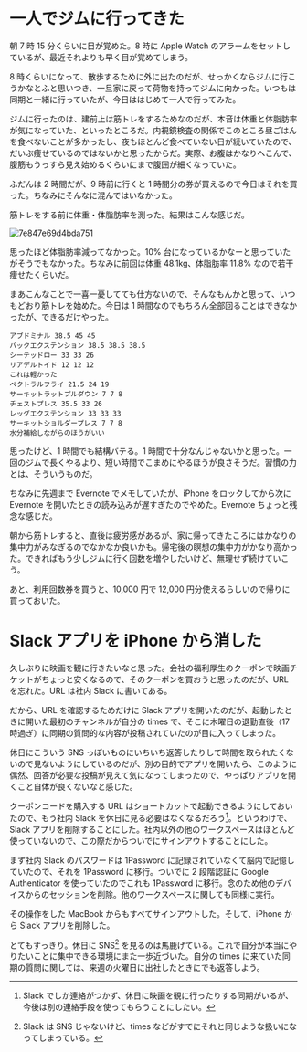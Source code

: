 # 一人でジムに行ってきた
朝 7 時 15 分くらいに目が覚めた。8 時に Apple Watch のアラームをセットしているが、最近それよりも早く目が覚めてしまう。

8 時くらいになって、散歩するために外に出たのだが、せっかくならジムに行こうかなとふと思いつき、一旦家に戻って荷物を持ってジムに向かった。いつもは同期と一緒に行っていたが、今日ははじめて一人で行ってみた。

ジムに行ったのは、建前上は筋トレをするためなのだが、本音は体重と体脂肪率が気になっていた、といったところだ。内視鏡検査の関係でこのところ昼ごはんを食べないことが多かったし、夜もほとんど食べていない日が続いていたので、だいぶ痩せているのではないかと思ったからだ。実際、お腹はかなりへこんで、腹筋もうっすら見え始めるくらいにまで腹囲が細くなっていた。

ふだんは 2 時間だが、9 時前に行くと 1 時間分の券が買えるので今日はそれを買った。ちなみにそんなに混んではいなかった。

筋トレをする前に体重・体脂肪率を測った。結果はこんな感じだ。

![7e847e69d4bda751](https://noraworld.github.io/box-bulbasaur/2019/09/7e847e69d4bda751.jpg)

思ったほど体脂肪率減ってなかった。10% 台になっているかなーと思っていたがそうでもなかった。ちなみに前回は体重 48.1kg、体脂肪率 11.8% なので若干痩せたくらいだ。

まあこんなことで一喜一憂してても仕方ないので、そんなもんかと思って、いつもどおり筋トレを始めた。今日は 1 時間なのでもちろん全部回ることはできなかったが、できるだけやった。

```
アブドミナル 38.5 45 45
バックエクステンション 38.5 38.5 38.5
シーテッドロー 33 33 26
リアデルトイド 12 12 12
これは軽かった
ペクトラルフライ 21.5 24 19
サーキットラットプルダウン 7 7 8
チェストプレス 35.5 33 26
レッグエクステンション 33 33 33
サーキットショルダープレス 7 7 8
水分補給しながらのほうがいい
```

思ったけど、1 時間でも結構バテる。1 時間で十分なんじゃないかと思った。一回のジムで長くやるより、短い時間でこまめにやるほうが良さそうだ。習慣の力とは、そういうものだ。

ちなみに先週まで Evernote でメモしていたが、iPhone をロックしてから次に Evernote を開いたときの読み込みが遅すぎたのでやめた。Evernote ちょっと残念な感じだ。

朝から筋トレすると、直後は疲労感があるが、家に帰ってきたころにはかなりの集中力がみなぎるのでなかなか良いかも。帰宅後の瞑想の集中力がかなり高かった。できればもう少しジムに行く回数を増やしたいけど、無理せず続けていこう。

あと、利用回数券を買うと、10,000 円で 12,000 円分使えるらしいので帰りに買っておいた。

# Slack アプリを iPhone から消した
久しぶりに映画を観に行きたいなと思った。会社の福利厚生のクーポンで映画チケットがちょっと安くなるので、そのクーポンを買おうと思ったのだが、URL を忘れた。URL は社内 Slack に書いてある。

だから、URL を確認するためだけに Slack アプリを開いたのだが、起動したときに開いた最初のチャンネルが自分の times で、そこに木曜日の退勤直後（17 時過ぎ）に同期の質問的な内容が投稿されていたのが目に入ってしまった。

休日にこういう SNS っぽいものにいちいち返答したりして時間を取られたくないので見ないようにしているのだが、別の目的でアプリを開いたら、このように偶然、回答が必要な投稿が見えて気になってしまったので、やっぱりアプリを開くこと自体が良くないなと感じた。

クーポンコードを購入する URL はショートカットで起動できるようにしておいたので、もう社内 Slack を休日に見る必要はなくなるだろう[^slackでしか連絡取れない同期]。というわけで、Slack アプリを削除することにした。社内以外の他のワークスペースはほとんど使っていないので、この際だからついでにサインアウトすることにした。

[^slackでしか連絡取れない同期]: Slack でしか連絡がつかず、休日に映画を観に行ったりする同期がいるが、今後は別の連絡手段を使ってもらうことにしたい。

まず社内 Slack のパスワードは 1Password に記録されていなくて脳内で記憶していたので、それを 1Password に移行。ついでに 2 段階認証に Google Authenticator を使っていたのでこれも 1Password に移行。念のため他のデバイスからのセッションを削除。他のワークスペースに関しても同様に実行。

その操作をした MacBook からもすべてサインアウトした。そして、iPhone から Slack アプリを削除した。

とてもすっきり。休日に SNS[^slackはsnsじゃないけど] を見るのは馬鹿げている。これで自分が本当にやりたいことに集中できる環境にまた一歩近づいた。自分の times に来ていた同期の質問に関しては、来週の火曜日に出社したときにでも返答しよう。

[^slackはsnsじゃないけど]: Slack は SNS じゃないけど、times などがすでにそれと同じような扱いになってしまっている。

